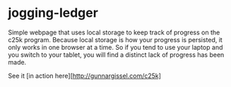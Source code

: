 jogging-ledger
==============

Simple webpage that uses local storage to keep track of progress on the c25k 
program.  Because local storage is how your progress is persisted, it only works
in one browser at a time.  So if you tend to use your laptop and you switch to
your tablet, you will find a distinct lack of progress has been made.

See it [in action here][http://gunnargissel.com/c25k]